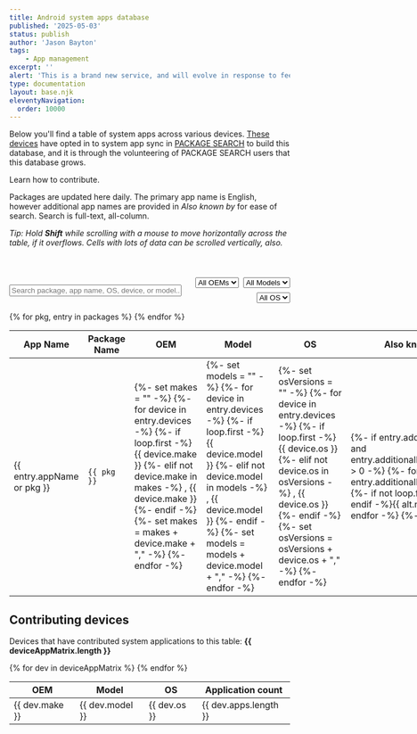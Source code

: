 ```yaml
---
title: Android system apps database
published: '2025-05-03'
status: publish
author: 'Jason Bayton'
tags: 
    - App management
excerpt: ''
alert: 'This is a brand new service, and will evolve in response to feedback and iterative improvements. Feel free to let me know your thoughts.'
type: documentation
layout: base.njk
eleventyNavigation:
  order: 10000
---
```


<script>
window.deviceAppMatrix = {{ deviceAppMatrix | dump | safe }};
window.packages = {{ packages | dump | safe }};
</script>

Below you'll find a table of system apps across various devices. [These devices](#contributing-devices) have opted in to system app sync in [PACKAGE SEARCH](/projects/package-search/) to build this database, and it is through the volunteering of PACKAGE SEARCH users that this database grows.

<a class="button" src="/projects/package-search/support/system-apps-database">Learn how to contribute</a>.

Packages are updated here daily. The primary app name is English, however additional app names are provided in _Also known by_ for ease of search. Search is full-text, all-column.

_Tip: Hold **Shift** while scrolling with a mouse to move horizontally across the table, if it overflows. Cells with lots of data can be scrolled vertically, also._

<div class="filters-grid" style=" padding-top:40px; display: flex; gap: 1rem; align-items: center; justify-content: space-between; flex-wrap: wrap; margin-bottom: 1rem;">
<input type="text" id="searchInput" placeholder="Search package, app name, OS, device, or model..." style="flex: 2 1 60%; min-width: 200px;" />
<div style="display: flex; gap: 0.5rem; flex: 1 1 35%; justify-content: flex-end; flex-wrap: wrap;">
<select id="filterMake"><option value="">All OEMs</option></select>
<select id="filterModel"><option value="">All Models</option></select>
<select id="filterOS"><option value="">All OS</option></select>
</div>
</div>

<div class="responsive-table-wrapper">
<table id="appTable" style="table-layout: fixed; width: 100%; min-width: 1000px; border-collapse: border">
<thead>
<tr>
<th>App Name</th>
<th>Package Name</th>
<th>OEM</th>
<th>Model</th>
<th>OS</th>
<th>Also known by</th>
<th>User-facing</th>
</tr>
</thead>
<tbody>
{% for pkg, entry in packages %}
<tr>
  <td>{{ entry.appName or pkg }}</td>
  <td><code>{{ pkg }}</code></td>
  <td><div class="scrollable">
  {%- set makes = "" -%}
  {%- for device in entry.devices -%}
    {%- if loop.first -%}
      {{ device.make }}
    {%- elif not device.make in makes -%}
      , {{ device.make }}
    {%- endif -%}
    {%- set makes = makes + device.make + "," -%}
  {%- endfor -%}
</div></td>

<td><div class="scrollable">
  {%- set models = "" -%}
  {%- for device in entry.devices -%}
    {%- if loop.first -%}
      {{ device.model }}
    {%- elif not device.model in models -%}
      , {{ device.model }}
    {%- endif -%}
    {%- set models = models + device.model + "," -%}
  {%- endfor -%}
</div></td>

<td><div class="scrollable">
  {%- set osVersions = "" -%}
  {%- for device in entry.devices -%}
    {%- if loop.first -%}
      {{ device.os }}
    {%- elif not device.os in osVersions -%}
      , {{ device.os }}
    {%- endif -%}
    {%- set osVersions = osVersions + device.os + "," -%}
  {%- endfor -%}
</div></td>

<td><div class="scrollable">
  {%- if entry.additionalLocales and entry.additionalLocales.length > 0 -%}
    {%- for alt in entry.additionalLocales -%}
      {%- if not loop.first -%}, {% endif -%}{{ alt.name }}
    {%- endfor -%}
  {%- endif -%}
</div></td>
  <td>{{ entry.userFacing }}</td>
</tr>
{% endfor %}
</tbody>
</table>
</div>

<span class="padding-tb-20"/>

## Contributing devices

Devices that have contributed system applications to this table: <span class="highlight"> **{{ deviceAppMatrix.length }}** </span>

<div class="responsive-table-wrapper">
<table id="deviceTable" style="table-layout: fixed; width: 100%; min-width: 400px; border-collapse: border">
<thead>
<tr>
  <th>OEM</th>
  <th>Model</th>
  <th>OS</th>
  <th>Application count</th>
</tr>
</thead>
<tbody>
{% for dev in deviceAppMatrix %}
<tr>
  <td>{{ dev.make }}</td>
  <td>{{ dev.model }}</td>
  <td>{{ dev.os }}</td>
  <td>{{ dev.apps.length }}</td>
</tr>
{% endfor %}
</tbody>
</table>
</div>

<script src="/js/system-app-search.js"></script>